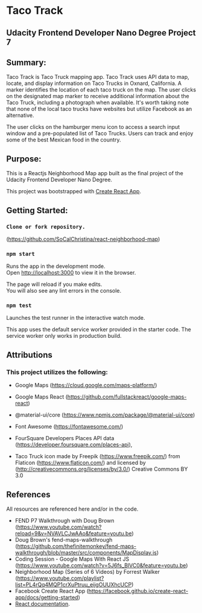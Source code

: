 # Taco Track

## Udacity Frontend Developer Nano Degree Project 7

## Summary:
Taco Track is Taco Truck mapping app. Taco Track uses API data to map, locate, and display information on Taco Trucks in Oxnard, California. A marker identifies the location of each taco truck on the map. The user clicks on the designated map marker to receive additional information about the Taco Truck, including a photograph when available. It's worth taking note that none of the local taco trucks have websites but utilize Facebook as an alternative.

The user clicks on the hamburger menu icon to access a search input window and a pre-populated list of Taco Trucks. Users can track and enjoy some of the best Mexican food in the country.

## Purpose:
This is a Reactjs Neighborhood Map app built as the final project of the Udacity Frontend Developer Nano Degree.

This project was bootstrapped with [Create React App](https://github.com/facebook/create-react-app).

## Getting Started:
### `Clone or fork repository.`
(https://github.com/SoCalChristina/react-neighborhood-map)


### `npm start`

Runs the app in the development mode.<br>
Open [http://localhost:3000](http://localhost:3000) to view it in the browser.

The page will reload if you make edits.<br>
You will also see any lint errors in the console.

### `npm test`

Launches the test runner in the interactive watch mode.<br>

This app uses the default service worker provided in the starter code. The service worker only works in production build.

## Attributions
### This project utilizes the following:
* Google Maps
(https://cloud.google.com/maps-platform/)
* Google Maps React (https://github.com/fullstackreact/google-maps-react)
* @material-ui/core (https://www.npmjs.com/package/@material-ui/core)
* Font Awesome
(https://fontawesome.com/)
* FourSquare Developers Places API data (https://developer.foursquare.com/places-api),

* Taco Truck icon made by Freepik (https://www.freepik.com/) from Flaticon (https://www.flaticon.com/) and licensed by (http://creativecommons.org/licenses/by/3.0/) Creative Commons BY 3.0


## References
All resources are referenced here and/or in the code.
* FEND P7 Walkthrough with Doug Brown
(https://www.youtube.com/watch?reload=9&v=NVAVLCJwAAo&feature=youtu.be)
* Doug Brown's fend-maps-walkthrough
(https://github.com/thefinitemonkey/fend-maps-walkthrough/blob/master/src/components/MapDisplay.js)
* Coding Session - Google Maps With React JS
(https://www.youtube.com/watch?v=5J6fs_BlVC0&feature=youtu.be)
* Neighborhood Map (Series of 6 Videos) by Forrest Walker
(https://www.youtube.com/playlist?list=PL4rQq4MQP1crXuPtruu_eijgOUUXhcUCP)
* Facebook Create React App
(https://facebook.github.io/create-react-app/docs/getting-started)
* [React documentation](https://reactjs.org/).

